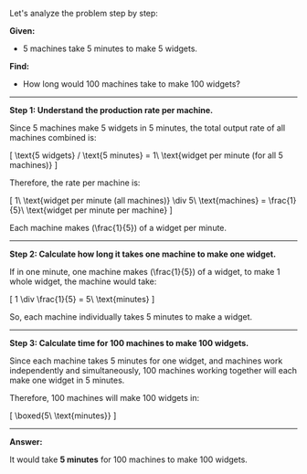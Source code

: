 Let's analyze the problem step by step:

**Given:**
- 5 machines take 5 minutes to make 5 widgets.

**Find:**
- How long would 100 machines take to make 100 widgets?

---

**Step 1: Understand the production rate per machine.**

Since 5 machines make 5 widgets in 5 minutes, the total output rate of all machines combined is:

\[
\text{5 widgets} / \text{5 minutes} = 1\ \text{widget per minute (for all 5 machines)}
\]

Therefore, the rate per machine is:

\[
1\ \text{widget per minute (all machines)} \div 5\ \text{machines} = \frac{1}{5}\ \text{widget per minute per machine}
\]

Each machine makes \(\frac{1}{5}\) of a widget per minute.

---

**Step 2: Calculate how long it takes one machine to make one widget.**

If in one minute, one machine makes \(\frac{1}{5}\) of a widget, to make 1 whole widget, the machine would take:

\[
1 \div \frac{1}{5} = 5\ \text{minutes}
\]

So, each machine individually takes 5 minutes to make a widget.

---

**Step 3: Calculate time for 100 machines to make 100 widgets.**

Since each machine takes 5 minutes for one widget, and machines work independently and simultaneously, 100 machines working together will each make one widget in 5 minutes.

Therefore, 100 machines will make 100 widgets in:

\[
\boxed{5\ \text{minutes}}
\]

---

**Answer:**

It would take **5 minutes** for 100 machines to make 100 widgets.